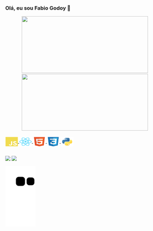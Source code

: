 ### Olá, eu sou Fabio Godoy 👋


<div align="center">
  <a href="https://github.com/FabioRGodoy">
  <img height="180em" width="400vw" src="https://github-readme-stats.vercel.app/api?username=fabiorgodoy&show_icons=true&theme=dark&include_all_commits=true&count_private=true"/>
  <img height="180em" width="400vw" src="https://github-readme-stats.vercel.app/api/top-langs/?username=fabiorgodoy&layout=compact&langs_count=7&theme=dark"/>
</div>

<div style="display: inline_block"><br>
  <img align="center" alt="Fabio-Js" height="30" width="40" src="https://raw.githubusercontent.com/devicons/devicon/master/icons/javascript/javascript-plain.svg">
  <img align="center" alt="Fabio-React" height="30" width="40" src="https://raw.githubusercontent.com/devicons/devicon/master/icons/react/react-original.svg">
  <img align="center" alt="Fabio-HTML" height="30" width="40" src="https://raw.githubusercontent.com/devicons/devicon/master/icons/html5/html5-original.svg">
  <img align="center" alt="Fabio-CSS" height="30" width="40" src="https://raw.githubusercontent.com/devicons/devicon/master/icons/css3/css3-original.svg">
  <img align="center" alt="Fabio-Python" height="30" width="40" src="https://raw.githubusercontent.com/devicons/devicon/master/icons/python/python-original.svg">
</div>
  
  ##
  
  <div>
  <a href = "mailto:fabiogodoy955@icloud.com"><img src="https://img.shields.io/badge/-Gmail-%23333?style=for-the-badge&logo=gmail&logoColor=white" target="_blank"></a>
  <a href="https://www.linkedin.com/in/fabiogodoyy/" target="_blank"><img src="https://img.shields.io/badge/-LinkedIn-%230077B5?style=for-the-badge&logo=linkedin&logoColor=white" target="_blank"></a> 
 
  ![Snake animation](https://github.com/FabioRGodoy/FabioRGodoy/blob/output/github-contribution-grid-snake.svg)
 
</div>
